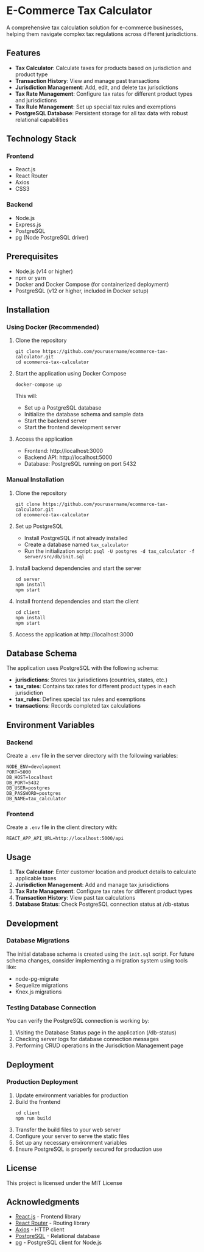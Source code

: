 # E-Commerce Tax Calculator

A comprehensive tax calculation solution for e-commerce businesses, helping them navigate complex tax regulations across different jurisdictions.



## Features

- **Tax Calculator**: Calculate taxes for products based on jurisdiction and product type
- **Transaction History**: View and manage past transactions
- **Jurisdiction Management**: Add, edit, and delete tax jurisdictions
- **Tax Rate Management**: Configure tax rates for different product types and jurisdictions
- **Tax Rule Management**: Set up special tax rules and exemptions
- **PostgreSQL Database**: Persistent storage for all tax data with robust relational capabilities

## Technology Stack

### Frontend
- React.js
- React Router
- Axios
- CSS3

### Backend
- Node.js
- Express.js
- PostgreSQL
- pg (Node PostgreSQL driver)

## Prerequisites

- Node.js (v14 or higher)
- npm or yarn
- Docker and Docker Compose (for containerized deployment)
- PostgreSQL (v12 or higher, included in Docker setup)

## Installation

### Using Docker (Recommended)

1. Clone the repository
   ```
   git clone https://github.com/yourusername/ecommerce-tax-calculator.git
   cd ecommerce-tax-calculator
   ```

2. Start the application using Docker Compose
   ```
   docker-compose up
   ```

   This will:
   - Set up a PostgreSQL database
   - Initialize the database schema and sample data
   - Start the backend server
   - Start the frontend development server

3. Access the application
   - Frontend: http://localhost:3000
   - Backend API: http://localhost:5000
   - Database: PostgreSQL running on port 5432

### Manual Installation

1. Clone the repository
   ```
   git clone https://github.com/yourusername/ecommerce-tax-calculator.git
   cd ecommerce-tax-calculator
   ```

2. Set up PostgreSQL
   - Install PostgreSQL if not already installed
   - Create a database named `tax_calculator`
   - Run the initialization script: `psql -U postgres -d tax_calculator -f server/src/db/init.sql`

3. Install backend dependencies and start the server
   ```
   cd server
   npm install
   npm start
   ```

4. Install frontend dependencies and start the client
   ```
   cd client
   npm install
   npm start
   ```

5. Access the application at http://localhost:3000

## Database Schema

The application uses PostgreSQL with the following schema:

- **jurisdictions**: Stores tax jurisdictions (countries, states, etc.)
- **tax_rates**: Contains tax rates for different product types in each jurisdiction
- **tax_rules**: Defines special tax rules and exemptions
- **transactions**: Records completed tax calculations

## Environment Variables

### Backend
Create a `.env` file in the server directory with the following variables:
```
NODE_ENV=development
PORT=5000
DB_HOST=localhost
DB_PORT=5432
DB_USER=postgres
DB_PASSWORD=postgres
DB_NAME=tax_calculator
```

### Frontend
Create a `.env` file in the client directory with:
```
REACT_APP_API_URL=http://localhost:5000/api
```

## Usage

1. **Tax Calculator**: Enter customer location and product details to calculate applicable taxes
2. **Jurisdiction Management**: Add and manage tax jurisdictions
3. **Tax Rate Management**: Configure tax rates for different product types
4. **Transaction History**: View past tax calculations
5. **Database Status**: Check PostgreSQL connection status at /db-status

## Development

### Database Migrations

The initial database schema is created using the `init.sql` script. For future schema changes, consider implementing a migration system using tools like:
- node-pg-migrate
- Sequelize migrations
- Knex.js migrations

### Testing Database Connection

You can verify the PostgreSQL connection is working by:
1. Visiting the Database Status page in the application (/db-status)
2. Checking server logs for database connection messages
3. Performing CRUD operations in the Jurisdiction Management page

## Deployment

### Production Deployment

1. Update environment variables for production
2. Build the frontend
   ```
   cd client
   npm run build
   ```
3. Transfer the build files to your web server
4. Configure your server to serve the static files
5. Set up any necessary environment variables
6. Ensure PostgreSQL is properly secured for production use

## License

This project is licensed under the MIT License

## Acknowledgments

- [React.js](https://reactjs.org/) - Frontend library
- [React Router](https://reactrouter.com/) - Routing library
- [Axios](https://axios-http.com/) - HTTP client
- [PostgreSQL](https://www.postgresql.org/) - Relational database
- [pg](https://node-postgres.com/) - PostgreSQL client for Node.js